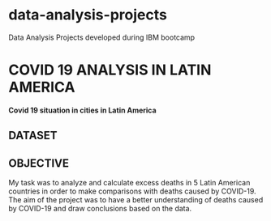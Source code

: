 # data-analysis-projects
Data Analysis Projects developed during IBM bootcamp 

<head>
<h1>COVID 19 ANALYSIS IN LATIN AMERICA</h1>
<h4>Covid 19 situation in cities in Latin America</h4>

</head>
<main>
<h2>DATASET</H2>
<a href='https://docs.google.com/spreadsheets/u/0/?tgif=d'></a>
<h2>OBJECTIVE</h2>
<p>My task was to analyze and calculate excess deaths in 5 Latin American countries in order to make comparisons with deaths caused by COVID-19.
The aim of the project was to have a better understanding of deaths caused by COVID-19 and draw conclusions based on the data.</p>


</main>

